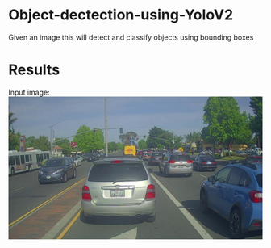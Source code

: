 # Object-dectection-using-YoloV2
Given an image this will detect and classify objects using bounding boxes
# Results
Input image:
![input](images/test.jpg)
